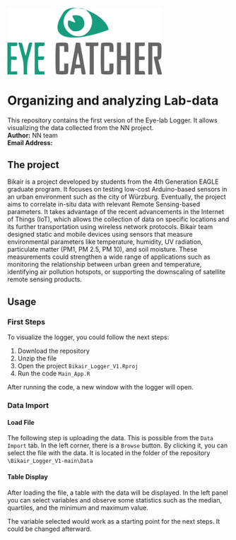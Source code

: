 <p>
    <img src="/resources/eyecatcher.png" width="350" />
</p>

# Organizing and analyzing Lab-data
This repository contains the first version of the Eye-lab Logger. It allows visualizing the data collected from the NN project. <br>
**Author:** NN team  <br>
**Email Address:** 

## The project
Bikair is a project developed by students from the 4th Generation EAGLE graduate program. It focuses on testing low-cost Arduino-based sensors in an urban environment such as the city of Würzburg. Eventually, the project aims to correlate in-situ data with relevant Remote Sensing-based parameters. It takes advantage of the recent advancements in the Internet of Things (IoT), which allows the collection of data on specific locations and its further transportation using wireless network protocols. Bikair team designed static and mobile devices using sensors that measure environmental parameters like temperature, humidity, UV radiation, particulate matter (PM1, PM 2.5, PM 10), and soil moisture. These measurements could strengthen a wide range of applications such as monitoring the relationship between urban green and temperature, identifying air pollution hotspots, or supporting the downscaling of satellite remote sensing products.

## Usage

### First Steps 
To visualize the logger, you could follow the next steps:
1. Download the repository 
2. Unzip the file  
3. Open the project `Bikair_Logger_V1.Rproj`
4. Run the code `Main_App.R`

After running the code, a new window with the logger will open. 

### Data Import 
#### Load File
The following step is uploading the data. This is possible from the `Data Import` tab. In the left corner, there is a `Browse` button. By clicking it, you can select the file with the data. It is located in the folder of the repository `\Bikair_Logger_V1-main\Data` <br>


#### Table Display
After loading the file, a table with the data will be displayed. In the left panel you can select variables and observe some statistics such as the median, quartiles, and the minimum and maximum value. <br>

The variable selected would work as a starting point for the next steps. It could be changed afterward. <br>

